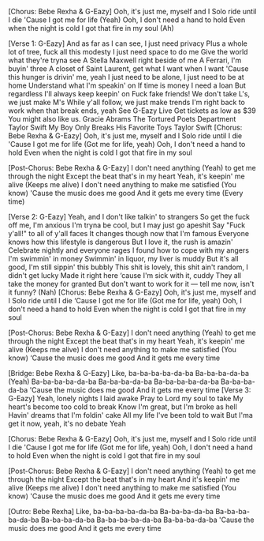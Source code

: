 [Chorus: Bebe Rexha & G-Eazy]
Ooh, it's just me, myself and I
Solo ride until I die
'Cause I got me for life (Yeah)
Ooh, I don't need a hand to hold
Even when the night is cold
I got that fire in my soul (Ah)

[Verse 1: G-Eazy]
And as far as I can see, I just need privacy
Plus a whole lot of tree, fuck all this modesty
I just need space to do me
Give the world what they're tryna see
A Stella Maxwell right beside of me
A Ferrari, I'm buyin' three
A closet of Saint Laurent, get what I want when I want
'Cause this hunger is drivin' me, yeah
I just need to be alone, I just need to be at home
Understand what I'm speakin' on
If time is money I need a loan
But regardless I'll always keep keepin' on
Fuck fake friends!
We don't take L's, we just make M's
While y'all follow, we just make trends
I'm right back to work when that break ends, yeah
See G-Eazy Live
Get tickets as low as $39
You might also like
us.
Gracie Abrams
The Tortured Poets Department
Taylor Swift
My Boy Only Breaks His Favorite Toys
Taylor Swift
[Chorus: Bebe Rexha & G-Eazy]
Ooh, it's just me, myself and I
Solo ride until I die
'Cause I got me for life (Got me for life, yeah)
Ooh, I don't need a hand to hold
Even when the night is cold
I got that fire in my soul

[Post-Chorus: Bebe Rexha & G-Eazy]
I don't need anything (Yeah) to get me through the night
Except the beat that's in my heart
Yeah, it's keepin' me alive (Keeps me alive)
I don't need anything to make me satisfied (You know)
'Cause the music does me good
And it gets me every time (Every time)

[Verse 2: G-Eazy]
Yeah, and I don't like talkin' to strangers
So get the fuck off me, I'm anxious
I'm tryna be cool, but I may just go apeshit
Say "Fuck y'all!" to all of y'all faces
It changes though now that I'm famous
Everyone knows how this lifestyle is dangerous
But I love it, the rush is amazin'
Celebrate nightly and everyone rages
I found how to cope with my angers
I'm swimmin' in money
Swimmin' in liquor, my liver is muddy
But it's all good, I'm still sippin' this bubbly
This shit is lovely, this shit ain't random, I didn't get lucky
Made it right here ‘cause I'm sick with it, cuddy
They all take the money for granted
But don't want to work for it — tell me now, isn't it funny? (Nah)
[Chorus: Bebe Rexha & G-Eazy]
Ooh, it's just me, myself and I
Solo ride until I die
‘Cause I got me for life (Got me for life, yeah)
Ooh, I don't need a hand to hold
Even when the night is cold
I got that fire in my soul

[Post-Chorus: Bebe Rexha & G-Eazy]
I don't need anything (Yeah) to get me through the night
Except the beat that's in my heart
Yeah, it's keepin' me alive (Keeps me alive)
I don't need anything to make me satisfied (You know)
‘Cause the music does me good
And it gets me every time

[Bridge: Bebe Rexha & G-Eazy]
Like, ba-ba-ba-ba-da-ba
Ba-ba-ba-da-ba (Yeah)
Ba-ba-ba-ba-da-ba
Ba-ba-ba-da-ba
Ba-ba-ba-ba-da-ba
Ba-ba-ba-da-ba
'Cause the music does me good
And it gets me every time
[Verse 3: G-Eazy]
Yeah, lonely nights I laid awake
Pray to Lord my soul to take
My heart's become too cold to break
Know I'm great, but I'm broke as hell
Havin' dreams that I'm foldin' cake
All my life I've been told to wait
But I'ma get it now, yeah, it's no debate
Yeah

[Chorus: Bebe Rexha & G-Eazy]
Ooh, it's just me, myself and I
Solo ride until I die
'Cause I got me for life (Got me for life, yeah)
Ooh, I don't need a hand to hold
Even when the night is cold
I got that fire in my soul

[Post-Chorus: Bebe Rexha & G-Eazy]
I don't need anything (Yeah) to get me through the night
Except the beat that's in my heart
And it's keepin' me alive (Keeps me alive)
I don't need anything to make me satisfied (You know)
'Cause the music does me good
And it gets me every time

[Outro: Bebe Rexha]
Like, ba-ba-ba-ba-da-ba
Ba-ba-ba-da-ba
Ba-ba-ba-ba-da-ba
Ba-ba-ba-da-ba
Ba-ba-ba-ba-da-ba
Ba-ba-ba-da-ba
'Cause the music does me good
And it gets me every time


